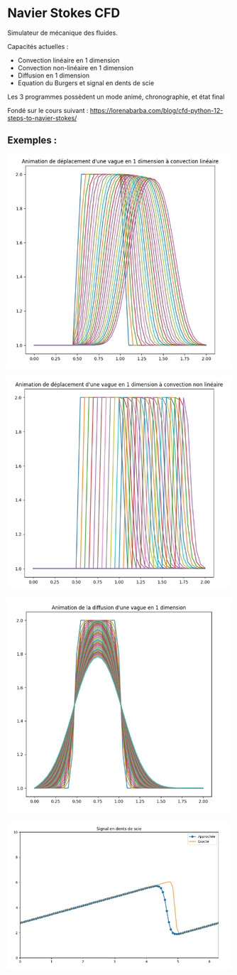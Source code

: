 # Navier Stokes CFD
Simulateur de mécanique des fluides.  

Capacités actuelles :
* Convection linéaire en 1 dimension  
* Convection non-linéaire en 1 dimension  
* Diffusion en 1 dimension
* Equation du Burgers et signal en dents de scie

Les 3 programmes possèdent un mode animé, chronographie, et état final

Fondé sur le cours suivant : https://lorenabarba.com/blog/cfd-python-12-steps-to-navier-stokes/

## Exemples :
![Convection linéaire en 1 dimension](Images/screenshot1.PNG?raw=true "Convection linéaire en 1 dimension")

![Convection non-linéaire en 1 dimension](Images/screenshot2.PNG?raw=true "Convection non-linéaire en 1 dimension")

![Diffusion en 1 dimension](Images/screenshot3.PNG?raw=true "Diffusion en 1 dimension")

![Signal en dents de scie](Images/screenshot4.PNG?raw=true "Signal en dents de scie")
